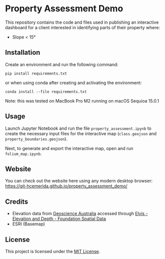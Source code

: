 # Property Assessment Demo
This repository contains the code and files used in publishing an interactive dashboard for a client interested in identifying parts of their property where:

- Slope < 15°

## Installation
Create an environment and run the following command:

```shell
pip install requirements.txt
```

or when using conda after creating and activating the environment:
```shell
conda install --file requirements.txt
```

Note: this was tested on MacBook Pro M2 running on macOS Sequioa 15.0.1

## Usage
Launch Jupyter Notebook and run the file `property_assessment.ipynb` to create the necessary input files for the interactive map (`class.geojson` and `property_boundaries.geojson`).

Next, to generate and export the interactive map, open and run `folium_map.ipynb`.

## Website
You can check out the website here using any modern desktop browser: https://git-hcemerida.github.io/property_assessment_demo/

## Credits
- Elevation data from [Geoscience Australia](https://www.ga.gov.au/) accessed through [Elvis - Elevation and Depth - Foundation Spatial Data](https://elevation.fsdf.org.au/)
- ESRI (Basemap)


## License

This project is licensed under the [MIT License](LICENSE.md).